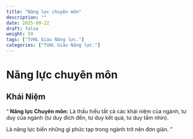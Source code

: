 ```yaml
---
title: "Năng lực chuyên môn"
description: ""
date: 2025-09-22
draft: false
weight: 59
tags: ["TVHL Giàu Năng lực."]
categories: ["TVHL Giàu Năng lực."]
---
```


# Năng lực chuyên môn

<!-- **Mã:** 
**Nhóm:**  -->

## Khái Niệm

“ 
**Năng lực Chuyên môn:** Là thấu hiểu tất cả các khái niệm của ngành, tư duy của ngành (tư duy đích đến, tư duy kết quả, tư duy tầm nhìn).

Là năng lực biến những gì phức tạp trong ngành trở nên đơn giản.
”